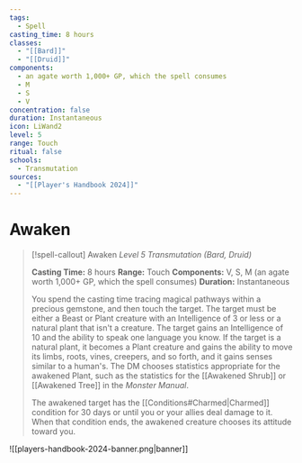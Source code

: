 ```yaml
---
tags:
  - Spell
casting_time: 8 hours
classes:
  - "[[Bard]]"
  - "[[Druid]]"
components:
  - an agate worth 1,000+ GP, which the spell consumes
  - M
  - S
  - V
concentration: false
duration: Instantaneous
icon: LiWand2
level: 5
range: Touch
ritual: false
schools:
  - Transmutation
sources:
  - "[[Player's Handbook 2024]]"
---
```


# Awaken

>[!spell-callout] Awaken
>_Level 5 Transmutation (Bard, Druid)_
>
>**Casting Time:** 8 hours
>**Range:** Touch
>**Components:** V, S, M (an agate worth 1,000+ GP, which the spell consumes)
>**Duration:** Instantaneous
>
>You spend the casting time tracing magical pathways within a precious gemstone, and then touch the target. The target must be either a Beast or Plant creature with an Intelligence of 3 or less or a natural plant that isn't a creature. The target gains an Intelligence of 10 and the ability to speak one language you know. If the target is a natural plant, it becomes a Plant creature and gains the ability to move its limbs, roots, vines, creepers, and so forth, and it gains senses similar to a human's. The DM chooses statistics appropriate for the awakened Plant, such as the statistics for the [[Awakened Shrub]] or [[Awakened Tree]] in the _Monster Manual_.
>
>The awakened target has the [[Conditions#Charmed\|Charmed]] condition for 30 days or until you or your allies deal damage to it. When that condition ends, the awakened creature chooses its attitude toward you.


![[players-handbook-2024-banner.png|banner]]
